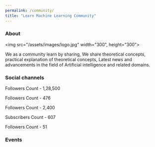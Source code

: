 ```yaml
---
permalink: /community/
title: "Learn Machine Learning Community"
---
```


### About

<img src="/assets/images/logo.jpg" width="300", height="300">

We as a community learn by sharing, We share theoretical concepts, practical explanation of theoretical concepts, Latest news and advancements in the field of Artificial intelligence and related domains.


### Social channels


<a href="https://www.instagram.com/learn.machinelearning/"  class="btn btn-info" role="button" target="_blank"> <i class="fa fa-instagram fa-6x" aria-hidden="true"></i></a>  Followers Count - 1,28,500

<a href="https://www.linkedin.com/company/learn-machine-learning/"  class="btn btn-info" role="button" target="_blank"> <i class="fa fa-linkedin fa-6x" aria-hidden="true"></i></a>  Followers Count - 476

<a href="https://t.me/LearnDotMachineLearning"  class="btn btn-info" role="button" target="_blank"> <i class="fa fa-telegram fa-6x" aria-hidden="true"></i></a>  Followers Count - 2,400

<a href="https://www.youtube.com/c/LearnMachineLearning"  class="btn btn-info" role="button" target="_blank"> <i class="fa fa-youtube fa-6x" aria-hidden="true"></i></a>  Subscribers Count - 607

<a href="https://twitter.com/LearnMachineLe4"  class="btn btn-info" role="button" target="_blank"> <i class="fa fa-twitter fa-6x" aria-hidden="true"></i></a>  Followers Count - 51



### Events
